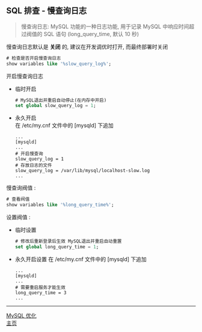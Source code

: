 ## SQL 排查 - 慢查询日志

> 慢查询日志: MySQL 功能的一种日志功能, 用于记录 MySQL 中响应时间超过阀值的 SQL 语句 (long_query_time, 默认 10 秒)

慢查询日志默认是 **关闭** 的, 建议在开发调优时打开, 而最终部署时关闭

```sql
# 检查是否开启慢查询日志
show variables like '%slow_query_log%';
```

开启慢查询日志

-   临时开启
    ```sql
    # MySQL退出并重启自动停止(在内存中开启)
    set global slow_query_log = 1;
    ```
-   永久开启  
     在 /etc/my.cnf 文件中的 [mysqld] 下追加
    ```properties
    ...
    [mysqld]
    ...
    # 开启慢查询
    slow_query_log = 1
    # 存放日志的文件
    slow_query_log = /var/lib/mysql/localhost-slow.log
    ...
    ```

慢查询阀值 :

```sql
# 查看阀值
show variables like '%long_query_time%';
```

设置阀值 :

-   临时设置
    ```sql
    # 修改后重新登录后生效 MySQL退出并重启自动重置
    set global long_query_time = 1;
    ```
-   永久开启设置
    在 /etc/my.cnf 文件中的 [mysqld] 下追加
    ```properties
    ...
    [mysqld]
    ...
    # 需要重启服务才能生效
    long_query_time = 3
    ...
    ```

---

[MySQL 优化](./README.md)  
[主页](../../../../../)
